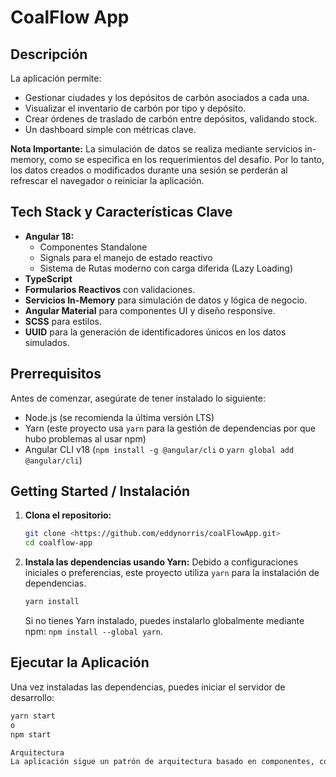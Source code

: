 # CoalFlow App

## Descripción

La aplicación permite:
* Gestionar ciudades y los depósitos de carbón asociados a cada una.
* Visualizar el inventario de carbón por tipo y depósito.
* Crear órdenes de traslado de carbón entre depósitos, validando stock.
* Un dashboard simple con métricas clave.

**Nota Importante:** La simulación de datos se realiza mediante servicios in-memory, como se especifica en los requerimientos del desafío. Por lo tanto, los datos creados o modificados durante una sesión se perderán al refrescar el navegador o reiniciar la aplicación.

## Tech Stack y Características Clave

* **Angular 18:**
    * Componentes Standalone
    * Signals para el manejo de estado reactivo
    * Sistema de Rutas moderno con carga diferida (Lazy Loading)
* **TypeScript**
* **Formularios Reactivos** con validaciones.
* **Servicios In-Memory** para simulación de datos y lógica de negocio.
* **Angular Material** para componentes UI y diseño responsive.
* **SCSS** para estilos.
* **UUID** para la generación de identificadores únicos en los datos simulados.

## Prerrequisitos

Antes de comenzar, asegúrate de tener instalado lo siguiente:
* Node.js (se recomienda la última versión LTS)
* Yarn (este proyecto usa `yarn` para la gestión de dependencias por que hubo problemas al usar npm)
* Angular CLI v18 (<code>npm install -g @angular/cli</code> o <code>yarn global add @angular/cli</code>)

## Getting Started / Instalación

1.  **Clona el repositorio:**
    ```bash
    git clone <https://github.com/eddynorris/coalFlowApp.git>
    cd coalflow-app
    ```

2.  **Instala las dependencias usando Yarn:**
    Debido a configuraciones iniciales o preferencias, este proyecto utiliza `yarn` para la instalación de dependencias.
    ```bash
    yarn install
    ```
    Si no tienes Yarn instalado, puedes instalarlo globalmente mediante npm: `npm install --global yarn`.

## Ejecutar la Aplicación

Una vez instaladas las dependencias, puedes iniciar el servidor de desarrollo:

```bash
yarn start 
o 
npm start

Arquitectura
La aplicación sigue un patrón de arquitectura basado en componentes, con una separación entre la presentación (componentes), la lógica de negocio y el estado (servicios y Signals), y la navegación (Angular Router). El uso de Angular Material facilita la creación de una interfaz de usuario moderna y responsiva.
